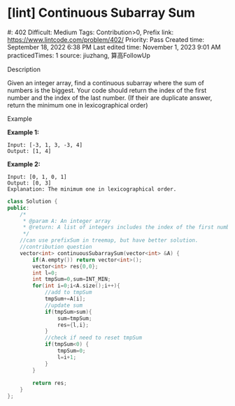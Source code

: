 # [lint] Continuous Subarray Sum

#: 402
Difficult: Medium
Tags: Contribution>0, Prefix
link: https://www.lintcode.com/problem/402/
Priority: Pass
Created time: September 18, 2022 6:38 PM
Last edited time: November 1, 2023 9:01 AM
practicedTimes: 1
source: jiuzhang, 算高FollowUp

Description

Given an integer array, find a continuous subarray where the sum of numbers is the biggest. Your code should return the index of the first number and the index of the last number. (If their are duplicate answer, return the minimum one in lexicographical order)

Example

**Example 1:**

```
Input: [-3, 1, 3, -3, 4]
Output: [1, 4]

```

**Example 2:**

```
Input: [0, 1, 0, 1]
Output: [0, 3]
Explanation: The minimum one in lexicographical order.

```

```cpp
class Solution {
public:
    /*
     * @param A: An integer array
     * @return: A list of integers includes the index of the first number and the index of the last number
     */
    //can use prefixSum in treemap, but have better solution.
    //contribution question
    vector<int> continuousSubarraySum(vector<int> &A) {
        if(A.empty()) return vector<int>();
        vector<int> res{0,0};
        int l=0;
        int tmpSum=0,sum=INT_MIN;
        for(int i=0;i<A.size();i++){
            //add to tmpSum
            tmpSum+=A[i];
            //update sum
            if(tmpSum>sum){
                sum=tmpSum;
                res={l,i};
            }
            //check if need to reset tmpSum
            if(tmpSum<0) {
                tmpSum=0;
                l=i+1;
            }
        }
        
        return res;
    }
};
```
